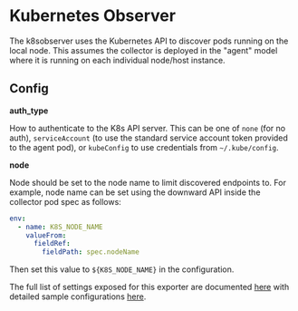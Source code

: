 # Kubernetes Observer

The k8sobserver uses the Kubernetes API to discover pods running on the local node. This assumes the collector is deployed in the "agent" model where it is running on each individual node/host instance.

## Config

**auth_type**

How to authenticate to the K8s API server.  This can be one of `none` (for no auth), `serviceAccount` (to use the standard service account token provided to the agent pod), or `kubeConfig` to use credentials from `~/.kube/config`.

**node**

Node should be set to the node name to limit discovered endpoints to. For example, node name can be set using the downward API inside the collector pod spec as follows:

```yaml
env:
  - name: K8S_NODE_NAME
    valueFrom:
      fieldRef:
        fieldPath: spec.nodeName
```

Then set this value to `${K8S_NODE_NAME}` in the configuration.

The full list of settings exposed for this exporter are documented [here](./config.go)
with detailed sample configurations [here](./testdata/config.yaml).

